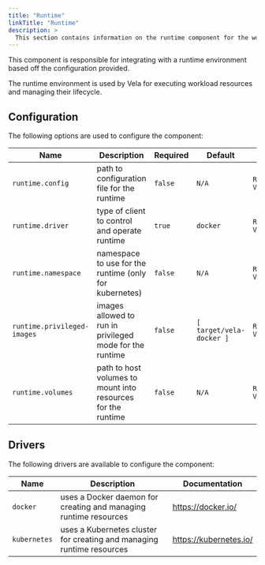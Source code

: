 ```yaml
---
title: "Runtime"
linkTitle: "Runtime"
description: >
  This section contains information on the runtime component for the worker.
---
```


This component is responsible for integrating with a runtime environment based off the configuration provided.

The runtime environment is used by Vela for executing workload resources and managing their lifecycle.

## Configuration

The following options are used to configure the component:

| Name                        | Description                                                  | Required | Default                  | Environment Variables                                           |
| --------------------------- | ------------------------------------------------------------ | -------- | ------------------------ | --------------------------------------------------------------- |
| `runtime.config`            | path to configuration file for the runtime                   | `false`  | `N/A`                    | `RUNTIME_CONFIG`<br>`VELA_RUNTIME_CONFIG`                       |
| `runtime.driver`            | type of client to control and operate runtime                | `true`   | `docker`                 | `RUNTIME_DRIVER`<br>`VELA_RUNTIME_DRIVER`                       |
| `runtime.namespace`         | namespace to use for the runtime (only for kubernetes)       | `false`  | `N/A`                    | `RUNTIME_NAMESPACE`<br>`VELA_RUNTIME_NAMESPACE`                 |
| `runtime.privileged-images` | images allowed to run in privileged mode for the runtime     | `false`  | `[ target/vela-docker ]` | `RUNTIME_PRIVILEGED_IMAGES`<br>`VELA_RUNTIME_PRIVILEGED_IMAGES` |
| `runtime.volumes`           | path to host volumes to mount into resources for the runtime | `false`  | `N/A`                    | `RUNTIME_VOLUMES`<br>`VELA_RUNTIME_VOLUMES`                     |

## Drivers

The following drivers are available to configure the component:

| Name         | Description                                                           | Documentation          |
| ------------ | --------------------------------------------------------------------- | ---------------------- |
| `docker`     | uses a Docker daemon for creating and managing runtime resources      | https://docker.io/     |
| `kubernetes` | uses a Kubernetes cluster for creating and managing runtime resources | https://kubernetes.io/ |